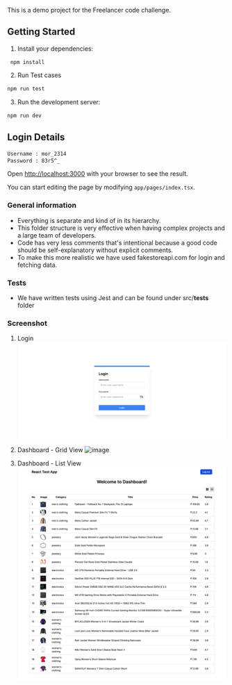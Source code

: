 This is a demo project for the Freelancer code challenge.

## Getting Started

1. Install your dependencies:

```
 npm install
```

2. Run Test cases

```bash
npm run test
```

3. Run the development server:

```bash
npm run dev
```

## Login Details

```
Username : mor_2314
Password : 83r5^_
```

Open [http://localhost:3000](http://localhost:3000) with your browser to see the result.

You can start editing the page by modifying `app/pages/index.tsx`. 

### General information 
- Everything is separate and kind of in its hierarchy.
- This folder structure is very effective when having complex projects and a large team of developers.
- Code has very less comments that's intentional because a good code should be self-explanatory without explicit comments. 
- To make this more realistic we have used fakestoreapi.com for login and fetching data.

### Tests 
- We have written tests using Jest and can be found under src/__tests__ folder

### Screenshot

1. Login 
![image](images/login.png)

2. Dashboard - Grid View
![image](images/dashboard-gridview.png)

3. Dashboard - List View
![image](images/dashboard-listview.png)



